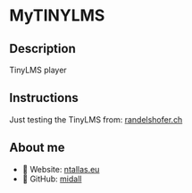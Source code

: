 # MyTINYLMS

## Description
TinyLMS player

## Instructions
Just testing the TinyLMS from: [randelshofer.ch](http://www.randelshofer.ch/tinylms/)

## About me
- :link: Website: [ntallas.eu](https://ntallas.eu)
- :link: GitHub: [midall](https://github.com/midall)